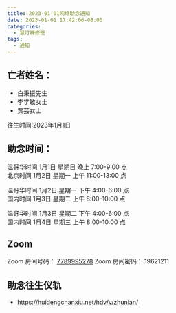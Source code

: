 ```yaml
---
title: 2023-01-01网络助念通知
date: 2023-01-01 17:42:06-08:00
categories:
  - 慧灯禅修班
tags:
  - 通知
---
```


## 亡者姓名：

- 白秉振先生
- 李学敏女士
- 贾芸女士

往生时间:2023年1月1日

## 助念时间：  

温哥华时间 1月1日 星期日 晚上 7:00-9:00 点  
北京时间 1月2日 星期一 上午 11:00-13:00 点  

温哥华时间 1月2日 星期一 下午 4:00-6:00 点  
国内时间 1月3日 星期二 上午 8:00-10:00 点

温哥华时间 1月3日 星期二 下午 4:00-6:00 点  
国内时间 1月4日 星期三 上午 8:00-10:00 点


## Zoom

Zoom 房间号码： [7789995278](https://us02web.zoom.us/j/7789995278?pwd=VjZmbWJFY2k2K0E5RVB2cTNIQmhqUT09>)
Zoom 房间密码： 19621211

## 助念往生仪轨

- <https://huidengchanxiu.net/hdv/v/zhunian/>
